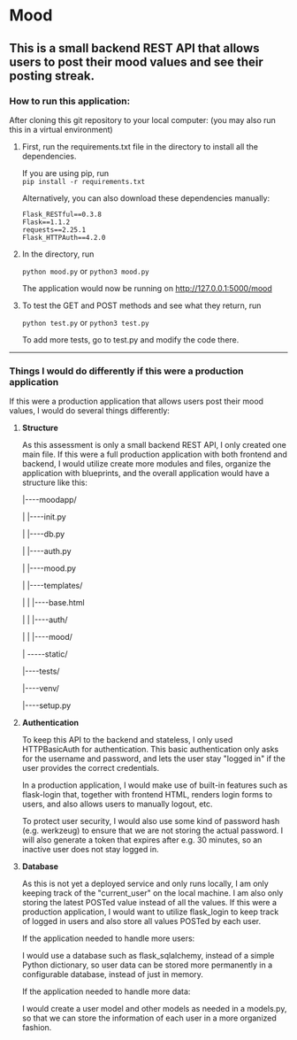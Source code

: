 # Mood
This is a small backend REST API that allows users to post their mood values and
see their posting streak.
--------------------------------------------------------------------------------
### How to run this application:

After cloning this git repository to your local computer: (you may also run this
in a virtual environment)

1. First, run the requirements.txt file in the directory to install all the
dependencies.

    If you are using pip, run   
    `pip install -r requirements.txt`  

    Alternatively, you can also download these dependencies manually:   

     ```
     Flask_RESTful==0.3.8
     Flask==1.1.2
     requests==2.25.1
     Flask_HTTPAuth==4.2.0
     ```

2. In the directory, run   

    `python mood.py`     or      `python3 mood.py`

    The application would now be running on http://127.0.0.1:5000/mood

3. To test the GET and POST methods and see what they return, run   

    `python test.py`      or      `python3 test.py`

    To add more tests, go to test.py and modify the code there.

--------------------------------------------------------------------------------
### Things I would do differently if this were a production application
If this were a production application that allows users post their mood values,
I would do several things differently:

1. **Structure**   

    As this assessment is only a small backend REST API, I only created one main file.
    If this were a full production application with both frontend and backend, I would
    utilize create more modules and files, organize the application with blueprints,
    and the overall application would have a structure like this:   

    |----moodapp/   

    |     |----init.py   

    |     |----db.py   

    |     |----auth.py   

    |     |----mood.py   

    |     |----templates/   

    |     |     |----base.html   

    |     |     |----auth/   

    |     |     |----mood/   

    |     -----static/   

    |----tests/   

    |----venv/   
    
    |----setup.py

2. **Authentication**   

    To keep this API to the backend and stateless, I only used HTTPBasicAuth for
    authentication. This basic authentication only asks for the username and
    password, and lets the user stay "logged in" if the user provides the correct
    credentials.   

    In a production application, I would make use of built-in features such as
    flask-login that, together with frontend HTML, renders login forms to users,
    and also allows users to manually logout, etc.   

    To protect user security, I would also use some kind of password hash (e.g.
    werkzeug) to ensure that we are not storing the actual password. I will also
    generate a token that expires after e.g. 30 minutes, so an inactive user does
    not stay logged in.


3. **Database**   

    As this is not yet a deployed service and only runs locally, I am only keeping
    track of the "current_user" on the local machine. I am also only storing the
    latest POSTed value instead of all the values. If this were a production
    application, I would want to utilize flask_login to keep track of logged in
    users and also store all values POSTed by each user.

    If the application needed to handle more users:   

    I would use a database such as flask_sqlalchemy, instead of a
    simple Python dictionary, so user data can be stored more permanently in a
    configurable database, instead of just in memory.    

    If the application needed to handle more data:   

    I would create a user model and other models as needed in a models.py, so
    that we can store the information of each user in a more organized fashion.
